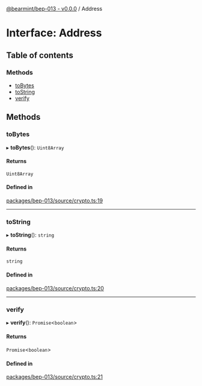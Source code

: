 [@bearmint/bep-013 - v0.0.0](../README.md) / Address

# Interface: Address

## Table of contents

### Methods

- [toBytes](Address.md#tobytes)
- [toString](Address.md#tostring)
- [verify](Address.md#verify)

## Methods

### toBytes

▸ **toBytes**(): `Uint8Array`

#### Returns

`Uint8Array`

#### Defined in

[packages/bep-013/source/crypto.ts:19](https://github.com/bearmint/bearmint/blob/main/packages/bep-013/source/crypto.ts#L19)

___

### toString

▸ **toString**(): `string`

#### Returns

`string`

#### Defined in

[packages/bep-013/source/crypto.ts:20](https://github.com/bearmint/bearmint/blob/main/packages/bep-013/source/crypto.ts#L20)

___

### verify

▸ **verify**(): `Promise`<`boolean`\>

#### Returns

`Promise`<`boolean`\>

#### Defined in

[packages/bep-013/source/crypto.ts:21](https://github.com/bearmint/bearmint/blob/main/packages/bep-013/source/crypto.ts#L21)

